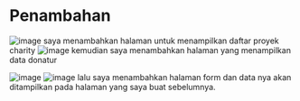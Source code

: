 # Penambahan
![image](https://github.com/Ejanwhy/POSTTEST2/assets/120233305/41d403fd-7939-4f4d-870e-dee9ac810253)
saya menambahkan halaman untuk menampilkan daftar proyek charity
![image](https://github.com/Ejanwhy/POSTTEST2/assets/120233305/19122bd9-5d42-47fe-a594-b4003a4bb16a)
kemudian saya menambahkan halaman yang menampilkan data donatur

![image](https://github.com/Ejanwhy/POSTTEST2/assets/120233305/f0155877-45ad-4789-b47f-cef566b1ea8e)
![image](https://github.com/Ejanwhy/POSTTEST2/assets/120233305/9403d197-6e60-4684-8fde-2471d6a47d77)
lalu saya menambahkan halaman form dan data nya akan ditampilkan pada halaman yang saya buat sebelumnya.
